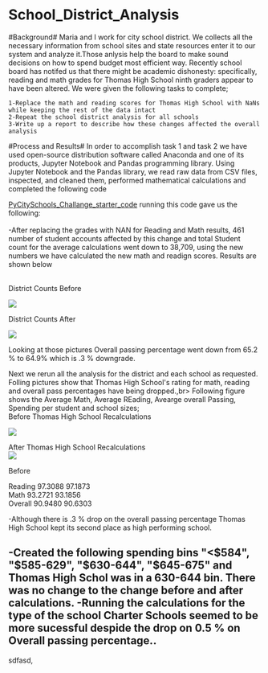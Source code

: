 # School_District_Analysis


#Background#
Maria and I work for city school district. We collects all the necessary information from school sites and state resources enter it to our system and analyze it.Those anlysis help the board to make sound decisions on how to spend budget most efficient way.
Recently school board has notifed us that there might be academic dishonesty: specifically, reading and math grades for Thomas High School ninth graders appear to have been altered. We were given the following tasks to complete;

	1-Replace the math and reading scores for Thomas High School with NaNs while keeping the rest of the data intact
	2-Repeat the school district analysis for all schools
	3-Write up a report to describe how these changes affected the overall analysis
	
#Process and Results#
In order to accomplish task 1 and task 2 we have used open-source distribution software called Anaconda and one of its products, Jupyter Notebook and Pandas programming library. 
Using Jupyter Notebook and the Pandas library, we read raw data from CSV files, inspected, and cleaned them, performed mathematical calculations and completed the following code

[PyCitySchools_Challange_starter_code](https://github.com/4renginy/School_District_Analysis/blob/main/PyCitySchools_Challenge_starter_code.ipynb) running this code gave us the following:<br>
<br>
-After replacing the grades with NAN for Reading and Math results, 461 number of student accounts affected by this change and total Student count for the average calculations 	went down to 38,709, using the new numbers we have calculated the new math and readign scores. Results are shown below<br>

<br>
District Counts Before<br>

![](https://github.com/4renginy/School_District_Analysis/blob/main/Resources/module_dist_summary.PNG)

District Counts After<br>

![](https://github.com/4renginy/School_District_Analysis/blob/main/Resources/Challange_Dist_Summary.PNG)

Looking at those pictures Overall passing percentage went down from 65.2 % to 64.9% which is .3 % downgrade.<br>

Next we rerun all the analysis for the district and each school as requested. Folling pictures show that Thomas High School's rating for math, reading and overall pass percentages have being dropped.,br>
Following figure shows the Average Math, Average REading, Avearge overall Passing, Spending per student and school sizes;<br>
Before Thomas High School Recalculations<br>

![](https://github.com/4renginy/School_District_Analysis/blob/main/Resources/Module_categorized.PNG)

After Thomas High School Recalculations<br>
![](https://github.com/4renginy/School_District_Analysis/blob/main/Resources/Challange_Categorized.PNG)


	
Before

Reading		97.3088		97.1873     
Math            93.2721		93.1856     
Overall		90.9480		90.6303     
	
-Although there is .3 % drop on the overall passing percentage Thomas High School kept its second place as high performing school.



-Created the following spending bins
"<$584", "$585-629", "$630-644", "$645-675" and Thomas High Schol was in a 630-644 bin. There was no change to the change before and after calculations.
-Running the calculations for the type of the school 
Charter Schools seemed to be more sucessful despide the drop on 0.5 % on Overall passing percentage..
-
 
sdfasd,

